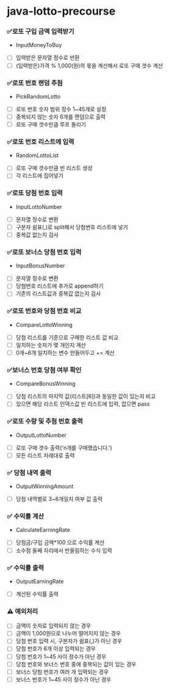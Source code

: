 # java-lotto-precourse

### ✅로또 구입 금액 입력받기
+ InputMoneyToBuy
- [ ] 입력받은 문자열 정수로 반환
- [ ] (입력받은)가격 % 1,000(원)의 몫을 계산해서 로또 구매 갯수 계산

### ✅로또 번호 랜덤 추첨
+ PickRandomLotto
- [ ] 로또 번호 숫자 범위 정수 1~45개로 설정
- [ ] 중복되지 않는 숫자 6개를 랜덤으로 출력
- [ ] 로또 구매 갯수만큼 루프 돌리기

### ✅로또 번호 리스트에 입력
+ RandomLottoList
- [ ] 로또 구매 갯수만큼 빈 리스트 생성
- [ ] 각 리스트에 집어넣기

### ✅로또 당첨 번호 입력
+ InputLottoNumber
- [ ] 문자열 정수로 변환
- [ ] 구분자 쉼표(,)로 split해서 당첨번호 리스트에 넣기
- [ ] 중복값 없는지 검사

### ✅로또 보너스 당첨 번호 입력
+ InputBonusNumber
- [ ] 문자열 정수로 변환
- [ ] 당첨번호 리스트에 추가로 append하기
- [ ] 기존의 리스트값과 중복값 없는지 검사

### ✅로또 번호와 당첨 번호 비교
+ CompareLottoWinning
- [ ] 당첨 리스트를 기준으로 구매한 리스트 값 비교
- [ ] 일치하는 숫자가 몇 개인지 계산
- [ ] 0개~6개 일치하는 변수 만들어두고 += 계산

### ✅보너스 번호 당첨 여부 확인
+ CompareBonusWinning
- [ ] 당첨 리스트의 마지막 값(리스트[6])과 동일한 값이 있는지 비교
- [ ] 있으면 해당 리스트 인덱스값 빈 리스트에 입력, 없으면 pass 

### ✅로또 수량 및 추첨 번호 출력
+ OutputLottoNumber
- [ ] 로또 구매 갯수 출력('n개를 구매했습니다.')
- [ ] 모든 리스트 차례대로 출력

### ✅ 당첨 내역 출력
+ OutputWinningAmount
- [ ] 당첨 내역별로 3~6개일치 여부 값 출력

### ✅ 수익률 계산
+ CalculateEarningRate
- [ ] 당첨금/구입 금액*100 으로 수익률 계산
- [ ] 소수점 둘째 자리에서 반올림하는 수식 입력

### ✅ 수익률 출력
+ OutputEarningRate
- [ ] 계산된 수익률 출력

### ⚠️ 예외처리
- [ ] 금액이 숫자로 입력되지 않는 경우
- [ ] 금액이 1,000원으로 나누어 떨어지지 않는 경우
- [ ] 당첨 번호 입력 시, 구분자가 쉼표(,)가 아닌 경우
- [ ] 당첨 번호가 6개 이상 입력되는 경우
- [ ] 당첨 번호가 1~45 사이 정수가 아닌 경우
- [ ] 당첨 번호와 보너스 번호 중에 중복되는 값이 있는 경우
- [ ] 보너스 당첨 번호가 여러 개 입력되는 경우
- [ ] 보너스 번호가 1~45 사이 정수가 아닌 경우